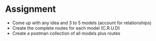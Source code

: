 # Assignment

- Come up with any idea and 3 to 5 models (account for relationships)
- Create the complete routes for each model (C.R.U.D)
- Create a postman collection of all models plus routes